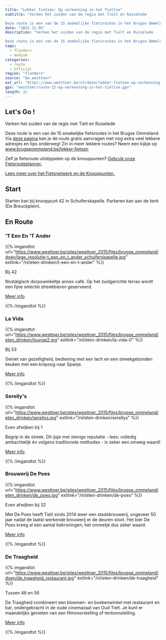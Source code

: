```yaml
---
title: "Lekker fietsen: Op verkenning in het Tieltse"
subtitle: "Verken het zuiden van de regio met Tielt en Ruiselede

Deze route is een van de 15 smakelijke fietsroutes in het Brugse Ommeland"
date: "2022-11-05"
description: "Verken het zuiden van de regio met Tielt en Ruiselede

Deze route is een van de 15 smakelijke fietsroutes in het Brugse Ommeland" 
tags:
  - flanders
  - medium
categories: 
  - route
  - official
region: "flanders"
source: "be.westtoer"
ext_url: "https://www.westtoer.be/nl/doen/lekker-fietsen-op-verkenning-het-tieltse"
gpx: "westtoer/route-12-op-verkenning-in-het-tieltse.gpx"
length: 32
---
```


## Let's Go !

Verken het zuiden van de regio met Tielt en Ruiselede

Deze route is een van de 15 smakelijke fietsroutes in het Brugse Ommeland. Via [deze pagina](https://www.westtoer.be/nl/verkenning-tieltse) kan je de route gratis aanvragen met nog extra veel lekkere adresjes en tips onderweg! Zin in meer lekkere routes? Neem een kijkje op www.brugseommeland.be/lekker-fietsen 

Zelf je fietsroute uitstippelen op de knooppunten? [Gebruik onze Fietsrouteplanner.](https://www.westtoer.be/nl/fietsrouteplanner)

[Lees meer over het Fietsnetwerk en de Knooppunten.](https://www.westtoer.be/nl/inspiratie/fietsnetwerk)

## Start 

Starten kan bij knooppunt 42 in Schuiferskapelle. Parkeren kan aan de kerk (De Breuckplein). 

## En Route

### 'T Een En 'T Ander

{{% imgandtxt url="https://www.westtoer.be/sites/westtoer_2015/files/brugse_ommeland/doen/lage_resolutie-t_een_en_t_ander_schuiferskapelle.jpg" extlink="/nl/eten-drinken/t-een-en-t-ander" %}}

Bij 42

Nostalgisch dorpswinkeltje annex café. Op het zuidgerichte terras wordt een fijne selectie streekbieren geserveerd.

[Meer info](https://www.westtoer.be/nl/eten-drinken/t-een-en-t-ander)

{{% /imgandtxt %}}

### La Vida

{{% imgandtxt url="https://www.westtoer.be/sites/westtoer_2015/files/brugse_ommeland/eten_drinken/lounge2.jpg" extlink="/nl/eten-drinken/la-vida-0" %}}

Bij 53

Geniet van gezelligheid, bediening met een lach en een streekgebonden keuken met een knipoog naar Spanje.

[Meer info](https://www.westtoer.be/nl/eten-drinken/la-vida-0)

{{% /imgandtxt %}}

### Serelly's

{{% imgandtxt url="https://www.westtoer.be/sites/westtoer_2015/files/brugse_ommeland/eten_drinken/serellys.jpg" extlink="/nl/eten-drinken/serellys" %}}

Even afwijken bij 1

Begrip in de streek. Dit ijsje met stevige reputatie - lees: volledig ambachtelijk én volgens traditionele methodes - is zeker een omweg waard!

[Meer info](https://www.westtoer.be/nl/eten-drinken/serellys)

{{% /imgandtxt %}}

### Brouwerij De Poes

{{% imgandtxt url="https://www.westtoer.be/sites/westtoer_2015/files/brugse_ommeland/eten_drinken/de_poes.jpg" extlink="/nl/eten-drinken/de-poes" %}}

Even afwijken bij 32

Met De Poes heeft Tielt sinds 2014 weer een stadsbrouwerij, ongeveer 50 jaar nadat de laatst werkende brouwerij er de deuren sloot. Het bier De Poes kreeg al een aantal bekroningen, het ommetje dus zeker waard.

[Meer info](https://www.westtoer.be/nl/eten-drinken/de-poes)

{{% /imgandtxt %}}

### De Traagheid

{{% imgandtxt url="https://www.westtoer.be/sites/westtoer_2015/files/brugse_ommeland/doen/de_traagheid_restaurant.jpg" extlink="/nl/eten-drinken/de-traagheid" %}}

Tussen 46 en 56

De Traagheid combineert een bloemen- en boekenwinkel met restaurant en bar, ondergebracht in de oude cinemazaal van Oud Tielt. Je kunt er maandelijks genieten van een filmvoorstelling of tentoonstelling.

[Meer info](https://www.westtoer.be/nl/eten-drinken/de-traagheid)

{{% /imgandtxt %}}
